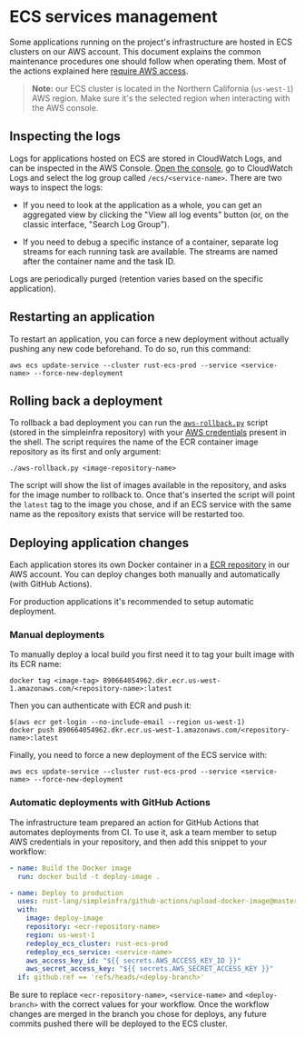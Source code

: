 # ECS services management

Some applications running on the project's infrastructure are hosted in ECS
clusters on our AWS account. This document explains the common maintenance
procedures one should follow when operating them. Most of the actions explained
here [require AWS access][aws-access].

> **Note:** our ECS cluster is located in the Northern California
> (`us-west-1`) AWS region. Make sure it's the selected region when interacting
> with the AWS console.

## Inspecting the logs

Logs for applications hosted on ECS are stored in CloudWatch Logs, and can
be inspected in the AWS Console. [Open the console][console-access], go to
CloudWatch Logs and select the log group called `/ecs/<service-name>`. There
are two ways to inspect the logs:

* If you need to look at the application as a whole, you can get an aggregated
  view by clicking the "View all log events" button (or, on the classic
  interface, "Search Log Group").

* If you need to debug a specific instance of a container, separate log streams
  for each running task are available. The streams are named after the
  container name and the task ID.

Logs are periodically purged (retention varies based on the specific
application).

## Restarting an application

To restart an application, you can force a new deployment without actually
pushing any new code beforehand. To do so, run this command:

```console
aws ecs update-service --cluster rust-ecs-prod --service <service-name> --force-new-deployment
```

## Rolling back a deployment

To rollback a bad deployment you can run the [`aws-rollback.py`] script (stored
in the simpleinfra repository) with your [AWS credentials][aws-access] present
in the shell. The script requires the name of the ECR container image
repository as its first and only argument:

```console
./aws-rollback.py <image-repository-name>
```

The script will show the list of images available in the repository, and asks
for the image number to rollback to. Once that's inserted the script will point
the `latest` tag to the image you chose, and if an ECS service with the same
name as the repository exists that service will be restarted too.

## Deploying application changes

Each application stores its own Docker container in a [ECR repository][ecr] in
our AWS account. You can deploy changes both manually and automatically (with
GitHub Actions).

For production applications it's recommended to setup automatic deployment.

### Manual deployments

To manually deploy a local build you first need it to tag your built image
with its ECR name:

```console
docker tag <image-tag> 890664054962.dkr.ecr.us-west-1.amazonaws.com/<repository-name>:latest
```

Then you can authenticate with ECR and push it:

```console
$(aws ecr get-login --no-include-email --region us-west-1)
docker push 890664054962.dkr.ecr.us-west-1.amazonaws.com/<repository-name>:latest
```

Finally, you need to force a new deployment of the ECS service with:

```console
aws ecs update-service --cluster rust-ecs-prod --service <service-name> --force-new-deployment
```

### Automatic deployments with GitHub Actions

The infrastructure team prepared an action for GitHub Actions that automates
deployments from CI. To use it, ask a team member to setup AWS credentials in
your repository, and then add this snippet to your workflow:


```yaml
- name: Build the Docker image
  run: docker build -t deploy-image .

- name: Deploy to production
  uses: rust-lang/simpleinfra/github-actions/upload-docker-image@master
  with:
    image: deploy-image
    repository: <ecr-repository-name>
    region: us-west-1
    redeploy_ecs_cluster: rust-ecs-prod
    redeploy_ecs_service: <service-name>
    aws_access_key_id: "${{ secrets.AWS_ACCESS_KEY_ID }}"
    aws_secret_access_key: "${{ secrets.AWS_SECRET_ACCESS_KEY }}"
  if: github.ref == 'refs/heads/<deploy-branch>'
```

Be sure to replace `<ecr-repository-name>`, `<service-name>` and
`<deploy-branch>` with the correct values for your workflow. Once the workflow
changes are merged in the branch you chose for deploys, any future commits
pushed there will be deployed to the ECS cluster.

[aws-access]: aws-access.md
[console-access]: aws-access.md#using-the-aws-console
[ecr]: https://aws.amazon.com/ecr/
[`aws-rollback.py`]: https://github.com/rust-lang/simpleinfra/blob/master/aws-rollback.py
